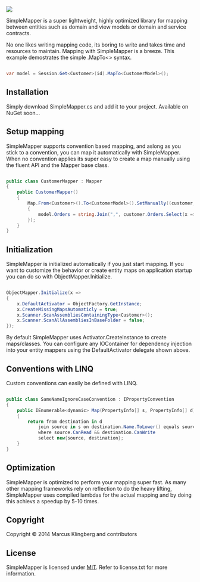 <img align="center" src="https://cloud.githubusercontent.com/assets/10036003/5346059/e56140a6-7f1c-11e4-88c9-59d570fa2ca7.png">

SimpleMapper is a super lightweight, highly optimized library for mapping between entities such as domain and view models or domain and service contracts.

No one likes writing mapping code, its boring to write and takes time and resources to maintain. Mapping with SimpleMapper is a breeze. This example demostrates the simple .MapTo<> syntax.

```csharp

var model = Session.Get<Customer>(id).MapTo<CustomerModel>();

```

## Installation

Simply download SimpleMapper.cs and add it to your project. Available on NuGet soon...

## Setup mapping

SimpleMapper supports convention based mapping, and aslong as you stick to a convention, you can map it automatically with SimpleMapper. When no convention applies its super easy to create a map manually using the fluent API and the Mapper base class.

```csharp

public class CustomerMapper : Mapper
{
	public CustomerMapper()
	{
		Map.From<Customer>().To<CustomerModel>().SetManually((customer, model) => 
		{
			model.Orders = string.Join(",", customer.Orders.Select(x => x.Name));
		});
	}
}

```

## Initialization

SimpleMapper is initialized automatically if you just start mapping. If you want to customize the behavior or create entity maps on application startup you can do so with ObjectMapper.Initialize.

```csharp

ObjectMapper.Initialize(x =>
{
	x.DefaultActivator = ObjectFactory.GetInstance;
	x.CreateMissingMapsAutomaticly = true;
	x.Scanner.ScanAssembliesContainingType<Customer>();
	x.Scanner.ScanAllAssembliesInBaseFolder = false;
});

```

By default SimpleMapper uses Activator.CreateInstance to create maps/classes. You can configure any IOContainer for dependency injection into your entity mappers using the DefaultActivator delegate shown above.

## Conventions with LINQ

Custom conventions can easily be defined with LINQ.

```csharp

public class SameNameIgnoreCaseConvention : IPropertyConvention
{
	public IEnumerable<dynamic> Map(PropertyInfo[] s, PropertyInfo[] d)
	{
		return from destination in d
			join source in s on destination.Name.ToLower() equals source.Name.ToLower()
			where source.CanRead && destination.CanWrite
			select new{source, destination};
	}
}

```

## Optimization

SimpleMapper is optimized to perform your mapping super fast. As many other mapping frameworks rely on reflection to do the heavy lifting, SimpleMapper uses compiled lambdas for the actual mapping and by doing this achievs a speedup by 5-10 times.

## Copyright

Copyright © 2014 Marcus Klingberg and contributors

## License

SimpleMapper is licensed under [MIT](http://www.opensource.org/licenses/mit-license.php "Read more about the MIT license form"). Refer to license.txt for more information.

